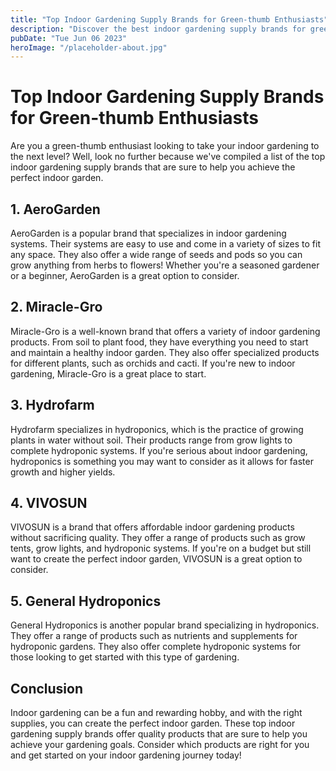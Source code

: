 ```yaml
---
title: "Top Indoor Gardening Supply Brands for Green-thumb Enthusiasts"
description: "Discover the best indoor gardening supply brands for green-thumb enthusiasts. Get tips on how to choose the right products for your indoor garden today!"
pubDate: "Tue Jun 06 2023"
heroImage: "/placeholder-about.jpg"
---
```


# Top Indoor Gardening Supply Brands for Green-thumb Enthusiasts

Are you a green-thumb enthusiast looking to take your indoor gardening to the next level? Well, look no further because we&#39;ve compiled a list of the top indoor gardening supply brands that are sure to help you achieve the perfect indoor garden.

## 1. AeroGarden

AeroGarden is a popular brand that specializes in indoor gardening systems. Their systems are easy to use and come in a variety of sizes to fit any space. They also offer a wide range of seeds and pods so you can grow anything from herbs to flowers! Whether you&#39;re a seasoned gardener or a beginner, AeroGarden is a great option to consider.

## 2. Miracle-Gro

Miracle-Gro is a well-known brand that offers a variety of indoor gardening products. From soil to plant food, they have everything you need to start and maintain a healthy indoor garden. They also offer specialized products for different plants, such as orchids and cacti. If you&#39;re new to indoor gardening, Miracle-Gro is a great place to start.

## 3. Hydrofarm

Hydrofarm specializes in hydroponics, which is the practice of growing plants in water without soil. Their products range from grow lights to complete hydroponic systems. If you&#39;re serious about indoor gardening, hydroponics is something you may want to consider as it allows for faster growth and higher yields.

## 4. VIVOSUN

VIVOSUN is a brand that offers affordable indoor gardening products without sacrificing quality. They offer a range of products such as grow tents, grow lights, and hydroponic systems. If you&#39;re on a budget but still want to create the perfect indoor garden, VIVOSUN is a great option to consider.

## 5. General Hydroponics

General Hydroponics is another popular brand specializing in hydroponics. They offer a range of products such as nutrients and supplements for hydroponic gardens. They also offer complete hydroponic systems for those looking to get started with this type of gardening.

## Conclusion

Indoor gardening can be a fun and rewarding hobby, and with the right supplies, you can create the perfect indoor garden. These top indoor gardening supply brands offer quality products that are sure to help you achieve your gardening goals. Consider which products are right for you and get started on your indoor gardening journey today!